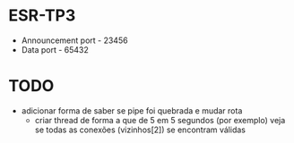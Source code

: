 # ESR-TP3

* Announcement port - 23456
* Data port - 65432


# TODO
* adicionar forma de saber se pipe foi quebrada e mudar rota
    * criar thread de forma a que de 5 em 5 segundos (por exemplo) veja se todas as conexões (vizinhos[2]) se encontram válidas